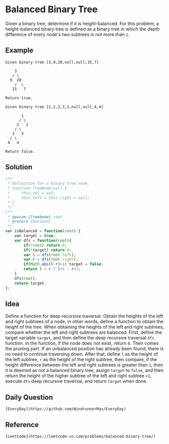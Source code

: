 # Balanced Binary Tree
Given a binary tree, determine if it is height-balanced. For this problem, a height-balanced binary tree is defined as a binary tree in which the depth difference of every node's two subtrees is not more than `1`.

## Example

```
Given binary tree [3,9,20,null,null,15,7]

    3
   / \
  9  20
    /  \
   15   7

Return true.
```

```
Given binary tree [1,2,2,3,3,null,null,4,4]

       1
      / \
     2   2
    / \
   3   3
  / \
 4   4

Return false.
```

## Solution

```javascript
/**
 * Definition for a binary tree node.
 * function TreeNode(val) {
 *     this.val = val;
 *     this.left = this.right = null;
 * }
 */
/**
 * @param {TreeNode} root
 * @return {boolean}
 */
var isBalanced = function(root) {
    var target = true;
    var dfs = function(root){
        if(!root) return 0;
        if(!target) return 0;
        var l = dfs(root.left);
        var r = dfs(root.right);
        if(Math.abs(l-r)>1) target = false;
        return l > r ? l+1 : r+1;
    }
    dfs(root);
    return target;
};
```

## Idea
Define a function for deep recursive traversal. Obtain the heights of the left and right subtrees of a node, in other words, define a function to obtain the height of the tree. When obtaining the heights of the left and right subtrees, compare whether the left and right subtrees are balanced. First, define the target variable `target`, and then define the deep recursive traversal `dfs` function. In the function, if the node does not exist, return `0`. Then comes the pruning part. If an unbalanced position has already been found, there is no need to continue traversing down. After that, define `l` as the height of the left subtree, `r` as the height of the right subtree, then compare, if the height difference between the left and right subtrees is greater than `1`, then it is deemed as not a balanced binary tree, assign `target` to `false`, and then return the height of the higher subtree of the left and right subtree `+1`, execute `dfs` deep recursive traversal, and return `target` when done.

## Daily Question

```
[EveryDay](https://github.com/WindrunnerMax/EveryDay)
```

## Reference

```
[LeetCode](https://leetcode-cn.com/problems/balanced-binary-tree/)
```